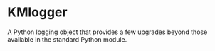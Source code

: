 # KMlogger
A Python logging object that provides a few upgrades beyond those available in the standard Python module.
